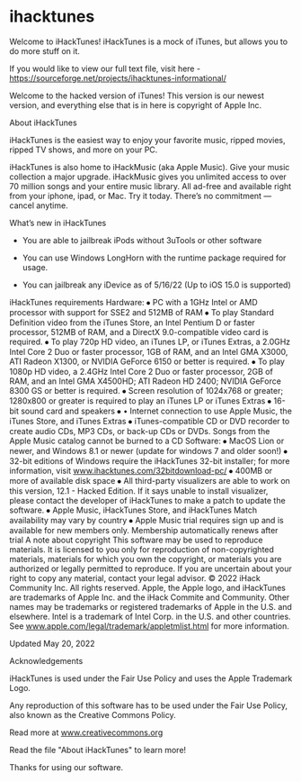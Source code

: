 # ihacktunes
Welcome to iHackTunes! iHackTunes is a mock of iTunes, but allows you to do more stuff on it.

If you would like to view our full text file, visit here - https://sourceforge.net/projects/ihacktunes-informational/

Welcome to the hacked version of iTunes! This version is our newest version, and everything else that is in here is copyright of Apple Inc.

About iHackTunes

iHackTunes is the easiest way to enjoy your favorite music, ripped movies, ripped TV shows, and more on your PC.

iHackTunes is also home to iHackMusic (aka Apple Music). Give your music collection a major upgrade. iHackMusic gives you unlimited access to over 70 million songs and your entire music library. All ad-free and available right from your iphone, ipad, or Mac. Try it today. There’s no commitment — cancel anytime.

What’s new in iHackTunes
- You are able to jailbreak iPods without 3uTools or other software

- You can use Windows LongHorn with the runtime package required for usage.

- You can jailbreak any iDevice as of 5/16/22 (Up to iOS 15.0 is supported)

iHackTunes requirements
Hardware:
⦁	PC with a 1GHz Intel or AMD processor with support for SSE2 and 512MB of RAM
⦁	To play Standard Definition video from the iTunes Store, an Intel Pentium D or faster processor, 512MB of RAM, and a DirectX 9.0-compatible video card is required.
⦁	To play 720p HD video, an iTunes LP, or iTunes Extras, a 2.0GHz Intel Core 2 Duo or faster processor, 1GB of RAM, and an Intel GMA X3000, ATI Radeon X1300, or NVIDIA GeForce 6150 or better is required. 
⦁	To play 1080p HD video, a 2.4GHz Intel Core 2 Duo or faster processor, 2GB of RAM, and an Intel GMA X4500HD; ATI Radeon HD 2400; NVIDIA GeForce 8300 GS or better is required.
⦁	Screen resolution of 1024x768 or greater; 1280x800 or greater is required to play an iTunes LP or iTunes Extras
⦁	16-bit sound card and speakers
⦁	•  Internet connection to use Apple Music, the iTunes Store, and iTunes Extras
⦁	iTunes-compatible CD or DVD recorder to create audio CDs, MP3 CDs, or back-up CDs or DVDs. Songs from the Apple Music catalog cannot be burned to a CD
Software:
⦁	MacOS Lion or newer, and Windows 8.1 or newer (update for windows 7 and older soon!)
⦁	32-bit editions of Windows require the iHackTunes 32-bit installer; for more information, visit www.ihacktunes.com/32bitdownload-pc/
⦁	400MB or more of available disk space
⦁	All third-party visualizers are able to work on this version, 12.1 - Hacked Edition. If it says unable to install visualizer, please contact the developer of iHackTunes to make a patch to update the software.
⦁	Apple Music, iHackTunes Store, and iHackTunes Match availability may vary by country
⦁	Apple Music trial requires sign up and is available for new members only. Membership automatically renews after trial
A note about copyright
This software may be used to reproduce materials. It is licensed to you only for reproduction of non-copyrighted materials, materials for which you own the copyright, or materials you are authorized or legally permitted to reproduce. If you are uncertain about your right to copy any material, contact your legal advisor.
© 2022 iHack Community Inc. All rights reserved. Apple, the Apple logo, and iHackTunes are trademarks of Apple Inc. and the iHack Commite and Community. Other names may be trademarks or registered trademarks of Apple in the U.S. and elsewhere. Intel is a trademark of Intel Corp. in the U.S. and other countries. See www.apple.com/legal/trademark/appletmlist.html for more information.

Updated May 20, 2022

Acknowledgements

iHackTunes is used under the Fair Use Policy and uses the Apple Trademark Logo.

Any reproduction of this software has to be used under the Fair Use Policy, also known as the Creative Commons Policy.

Read more at www.creativecommons.org

Read the file "About iHackTunes" to learn more!


Thanks for using our software.
